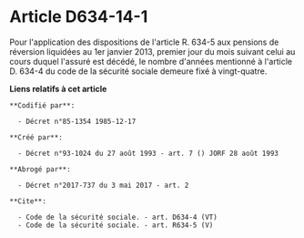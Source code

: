 # Article D634-14-1

Pour l'application des dispositions de l'article R. 634-5 aux pensions de réversion liquidées au 1er janvier 2013, premier
jour du mois suivant celui au cours duquel l'assuré est décédé, le nombre d'années mentionné à l'article D. 634-4 du code de
la sécurité sociale demeure fixé à vingt-quatre.

**Liens relatifs à cet article**

	**Codifié par**:

	  - Décret n°85-1354 1985-12-17

	**Créé par**:

	  - Décret n°93-1024 du 27 août 1993 - art. 7 () JORF 28 août 1993

	**Abrogé par**:

	  - Décret n°2017-737 du 3 mai 2017 - art. 2

	**Cite**:

	  - Code de la sécurité sociale. - art. D634-4 (VT)
	  - Code de la sécurité sociale. - art. R634-5 (V)
